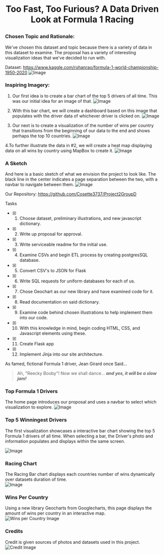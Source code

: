 # <p align ="center">Too Fast, Too Furious? A Data Driven Look at Formula 1 Racing </p>

### Chosen Topic and Rationale: 
We've chosen this dataset and topic because there is a variety of data in this dataset to examine. The proposal has a variety of interesting visualization ideas that we've decided to run with.

Dataset: https://www.kaggle.com/rohanrao/formula-1-world-championship-1950-2020
![Image](https://raw.githubusercontent.com/Cosette3737/Project2GroupD/main/Proposal/CSV%20Metadata.PNG)

### Inspiring Imagery:
1. Our first idea is to create a bar chart of the top 5 drivers of all time. This was our initial idea for an image of that.
![Image](https://raw.githubusercontent.com/Cosette3737/Project2GroupD/main/Proposal/Driver%20Win%20Bar%20chart.PNG)

2. With this bar chart, we will create a dashboard based on this image that populates with the driver data of whichever driver is clicked on.
![Image](https://raw.githubusercontent.com/Cosette3737/Project2GroupD/main/Proposal/Dashboard.PNG)

3. Our next is to create a visualization of the number of wins per country that transitions from the beginning of our data to the end and shows perhaps the top 10 countries.
![Image](https://raw.githubusercontent.com/Cosette3737/Project2GroupD/main/Proposal/Over%20time%20Bar%20chart.PNG)

4.To further illustrate the data in #2, we will create a heat map displaying data on all wins by country using MapBox to create it.
![Image](https://raw.githubusercontent.com/Cosette3737/Project2GroupD/main/Proposal/Heat%20map%20Example.png)


### A Sketch
And here is a basic sketch of what we envision the project to look like. The black line in the center indicates a page separation between the two, with a navbar to navigate between them.
![Image](https://raw.githubusercontent.com/Cosette3737/Project2GroupD/main/Proposal/Drawing.jpeg)


Our Repository: https://github.com/Cosette3737/Project2GroupD








Tasks

- [x] 1. Choose dataset, preliminary illustrations, and new javascript dictionary.
- [x] 2. Write up proposal for approval.
- [x] 3. Write serviceable readme for the initial use.
- [x] 4. Examine CSVs and begin ETL process by creating postgresSQL database.
- [x] 5. Convert CSV's to JSON for Flask
- [x] 6. Write SQL requests for uniform databases for each of us.
- [x] 7. Chose Geochart as our new library and have examined code for it.
- [x] 8. Read documentation on said dictionary.
- [x] 9. Examine code behind chosen illustrations to help implement them into our code.
- [x] 10. With this knowledge in mind, begin coding HTML, CSS, and Javascript elements using these.
- [x] 11. Create Flask app
- [x] 12. Implement Jinja into our site architecture.

As famed, fictional Formula 1 driver, Jean Girard once Said...

>Ah, "Reecky Booby"! Now we shall dance...
>***and yes, it will be a slow jam!***

### Top Formula 1 Drivers

The home page introduces our proposal and uses a navbar to select which visualization to explore.
![Image](https://raw.githubusercontent.com/Cosette3737/Project2GroupD/main/static/images/screenshot-home.png)

### Top 5 Winningest Drivers

The first visualization showcases a interactive bar chart showing the top 5 Formula 1 drivers of all time.  When selecting a bar, the Driver's photo and information populates and displays within the same screen. 

![Image](https://raw.githubusercontent.com/Cosette3737/Project2GroupD/main/static/images/screenshot-top5.png)

### Racing Chart

The Racing Bar chart displays each countries number of wins dynamically over datasets duration of time.   
![Image](https://raw.githubusercontent.com/Cosette3737/Project2GroupD/main/static/images/screenshot-racing.png)

### Wins Per Country

Using a new library Geocharts from Googlecharts, this page displays the amount of wins per country in an interactive map.
![Wins per Country Image](https://raw.githubusercontent.com/Cosette3737/Project2GroupD/main/static/images/screenshot-map.png)

### Credits

Credit is given sources of photos and datasets used in this project.
![Credit Image](https://raw.githubusercontent.com/Cosette3737/Project2GroupD/main/static/images/screenshot-credits.png)
